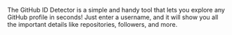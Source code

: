 The GitHub ID Detector is a simple and handy tool that lets you explore any GitHub profile in seconds! Just enter a username, and it will show you all the important details like repositories, followers, and more.

